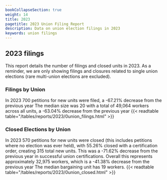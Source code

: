 ```yaml
---
bookCollapseSection: true
weight: 14
title: 2023
pagetitle: 2023 Union Filing Report
description: Data on union election filings in 2023
keywords: union filings
---
```


## 2023 filings

This report details the number of filings and closed units in 2023. As a reminder, we are only showing filings and closures related to single union elections (rare multi-union elections are excluded).

### Filings by Union
In 2023 700 petitions for new units were filed, a -67.21% decrease from the previous year The median size was 20 with a total of 49,064 workers across all units, a -63.04% decrease from the previous year
{{< readtable table="/tables/reports/2023/0union_filings.html" >}}

### Closed Elections by Union
In 2023 570 petitions for new units were closed (this includes petitions where no election was ever held), with 55.26% closed with a certification order, creating 315 total new units. This was a -71.62% decrease from the previous year in successful union certifications. Overall this represents approximately 32,975 workers, which is a -41.38% decrease from the previous year The median bargaining unit has 19 workers.
{{< readtable table="/tables/reports/2023/0union_closed.html" >}}
